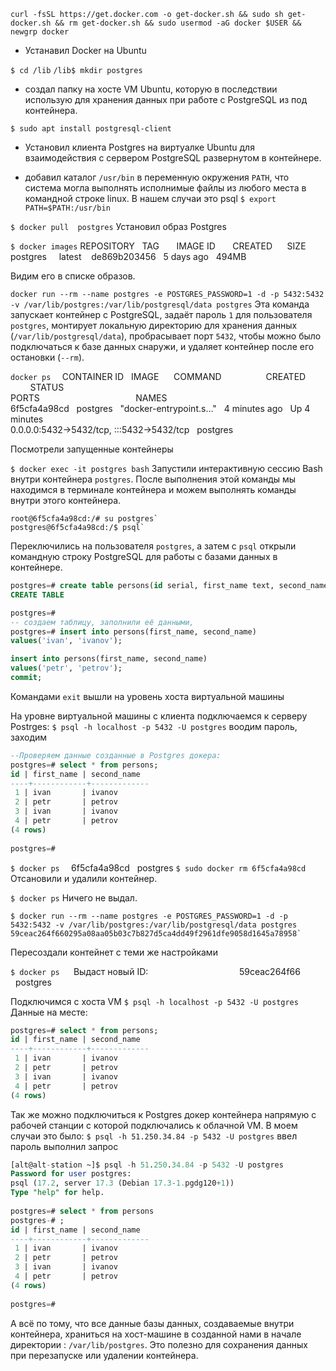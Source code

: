 `curl -fsSL https://get.docker.com -o get-docker.sh && sudo sh get-docker.sh && rm get-docker.sh && sudo usermod -aG docker $USER && newgrp docker`
- Устанавил Docker на Ubuntu


`$ cd /lib`
`/lib$ mkdir postgres`
- создал папку на хосте VM Ubuntu, которую в последствии использую для хранения данных при работе с PostgreSQL из под контейнера. 
 

`$ sudo apt install postgresql-client`
- Установил клиента Postgres на виртуалке Ubuntu для взаимодействия с сервером PostgreSQL развернутом в контейнере.


- добавил каталог `/usr/bin` в переменную окружения `PATH`, что система могла выполнять исполнимые файлы из любого места в командной строке linux.
В нашем случаи это psql
`$ export PATH=$PATH:/usr/bin`


`$ docker pull  postgres`
Установил образ Postgres


`$ docker images`
REPOSITORY   TAG       IMAGE ID       CREATED      SIZE  
postgres     latest    de869b203456   5 days ago   494MB

Видим его в списке образов.


`docker run --rm --name postgres -e POSTGRES_PASSWORD=1 -d -p 5432:5432 -v /var/lib/postgres:/var/lib/postgresql/data postgres`
Эта команда запускает контейнер с PostgreSQL, задаёт пароль `1` для пользователя `postgres`, 
монтирует локальную директорию для хранения данных (`/var/lib/postgresql/data`), 
пробрасывает порт `5432`, чтобы можно было подключаться к базе данных снаружи, 
и удаляет контейнер после его остановки (`--rm`).


`docker ps  `
CONTAINER ID   IMAGE      COMMAND                  CREATED         STATUS          
PORTS                                       NAMES  
6f5cfa4a98cd   postgres   "docker-entrypoint.s…"   4 minutes ago   Up 4 minutes    
0.0.0.0:5432->5432/tcp, :::5432->5432/tcp   postgres

Посмотрели запущенные контейнеры


`$ docker exec -it postgres bash`
Запустили интерактивную сессию Bash внутри контейнера `postgres`. 
После выполнения этой команды мы находимся в терминале контейнера и можем выполнять команды внутри этого контейнера.

```
root@6f5cfa4a98cd:/# su postgres`
postgres@6f5cfa4a98cd:/$ psql`
```
Переключились на пользователя `postgres`, а затем с  `psql` открыли командную строку PostgreSQL для работы с базами данных в контейнере.


```sql
postgres=# create table persons(id serial, first_name text, second_name text);    
CREATE TABLE

postgres=#
-- создаем таблицу, заполнили её данными,
postgres=# insert into persons(first_name, second_name) 
values('ivan', 'ivanov'); 

insert into persons(first_name, second_name) 
values('petr', 'petrov'); 
commit; 
```


Командами `exit` вышли на уровень хоста виртуальной машины

На уровне виртуальной машины c клиента подключаемся к серверу Postrges:
`$ psql -h localhost -p 5432 -U postgres`
воодим пароль, заходим

```sql
--Проверяем данные созданные в Postgres докера:
postgres=# select * from persons;  
id | first_name | second_name    
----+------------+-------------  
 1 | ivan       | ivanov  
 2 | petr       | petrov  
 3 | ivan       | ivanov  
 4 | petr       | petrov  
(4 rows)  
  
postgres=#
```


`$ docker ps  `
6f5cfa4a98cd   postgres
`$ sudo docker rm 6f5cfa4a98cd`
Отсановили и удалили контейнер.

`$ docker ps`
Ничего не выдал.

```
$ docker run --rm --name postgres -e POSTGRES_PASSWORD=1 -d -p  
5432:5432 -v /var/lib/postgres:/var/lib/postgresql/data postgres  
59ceac264f660295a08aa05b03c7b827d5ca4dd49f2961dfe9058d1645a78958`
```
Пересоздали контейнет с теми же настройками

`$ docker ps  `
 Выдаст новый ID:                                     
59ceac264f66   postgres

Подключимся с хоста VM
`$ psql -h localhost -p 5432 -U postgres`
Данные на месте:
```sql
postgres=# select * from persons;  
id | first_name | second_name    
----+------------+-------------  
 1 | ivan       | ivanov  
 2 | petr       | petrov  
 3 | ivan       | ivanov  
 4 | petr       | petrov  
(4 rows)
```

Так же можно подключиться к Postgres докер контейнера напрямую с рабочей станции с которой подключались к облачной VM.
В моем случаи это было:
`$ psql -h 51.250.34.84 -p 5432 -U postgres`
ввел пароль выполнил запрос
```sql
[alt@alt-station ~]$ psql -h 51.250.34.84 -p 5432 -U postgres  
Password for user postgres:    
psql (17.2, server 17.3 (Debian 17.3-1.pgdg120+1))  
Type "help" for help.  
  
postgres=# select * from persons  
postgres-# ;  
id | first_name | second_name    
----+------------+-------------  
 1 | ivan       | ivanov  
 2 | petr       | petrov  
 3 | ivan       | ivanov  
 4 | petr       | petrov  
(4 rows)  
  
postgres=#
```

А всё по тому, что все данные базы данных, создаваемые внутри контейнера, 
храниться на хост-машине в созданной нами в начале директории : `/var/lib/postgres`. 
Это полезно для сохранения данных при перезапуске или удалении контейнера.
